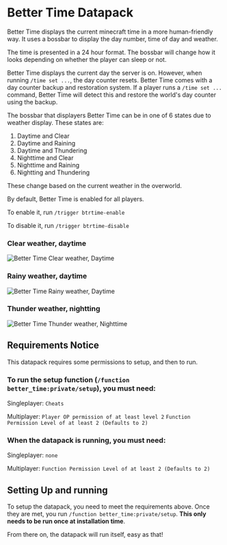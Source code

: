 # Better Time Datapack



Better Time displays the current minecraft time in a more human-friendly way. It uses a bossbar to display the day number, time of day and weather.

The time is presented in a 24 hour format. The bossbar will change how it looks depending on whether the player can sleep or not.

Better Time displays the current day the server is on. However, when running `/time set ...`, the day counter resets. Better Time comes with a day counter backup and restoration system.
If a player runs a `/time set ...` command, Better Time will detect this and restore the world's day counter using the backup.

The bossbar that displayers Better Time can be in one of 6 states due to weather display. These states are:
1. Daytime and Clear
2. Daytime and Raining
3. Daytime and Thundering
4. Nighttime and Clear
5. Nighttime and Raining
6. Nightting and Thundering

These change based on the current weather in the overworld.


By default, Better Time is enabled for all players.

To enable it, run `/trigger btrtime-enable`

To disable it, run `/trigger btrtime-disable`

### Clear weather, daytime
![Better Time Clear weather, Daytime](https://imgbox.com/G5WiwKZ7)

### Rainy weather, daytime
![Better Time Rainy weather, Daytime](https://imgbox.com/J4A2GZZz)

### Thunder weather, nightting
![Better Time Thunder weather, Nighttime](https://imgbox.com/X3YayWDj)

## Requirements Notice
This datapack requires some permissions to setup, and then to run.

### To run the setup function (`/function better_time:private/setup`), you must need:

Singleplayer: `Cheats`

Multiplayer: `Player OP permission of at least level 2` `Function Permission Level of at least 2 (Defaults to 2)`

### When the datapack is running, you must need:

Singleplayer: `none`

Multiplayer: `Function Permission Level of at least 2 (Defaults to 2)`

## Setting Up and running

To setup the datapack, you need to meet the requirements above. Once they are met, you run `/function better_time:private/setup`. **This only needs to be run once at installation time**.

From there on, the datapack will run itself, easy as that!